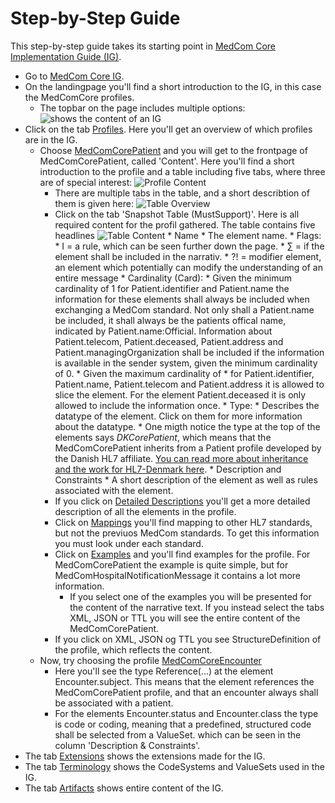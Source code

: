 # Step-by-Step Guide

This step-by-step guide takes its starting point in <a href="https://build.fhir.org/ig/hl7dk/dk-medcom-core/" target="_blank">MedCom Core Implementation Guide (IG)</a>. 

* Go to <a href="https://build.fhir.org/ig/hl7dk/dk-medcom-core/" target="_blank">MedCom Core IG</a>.
* On the landingpage you'll find a short introduction to the IG, in this case the MedComCore profiles. 
    * The topbar on the page includes multiple options: 
    ![shows the content of an IG](/assets/images/IG-content.png)
* Click on the tab <a href="https://build.fhir.org/ig/hl7dk/dk-medcom-core/profiles.html" target="_blank">Profiles</a>. Here you'll get an overview of which profiles are in the IG. 
    * Choose <a href="https://build.fhir.org/ig/hl7dk/dk-medcom-core/StructureDefinition-medcom-core-patient.html" target="_blank">MedComCorePatient</a> and you will get to the frontpage of MedComCorePatient, called 'Content'. Here you'll find a short introduction to the profile and a table including five tabs, where three are of special interest: 
    ![Profile Content](/assets/images/ProfileContent.png)
      * There are multiple tabs in the table, and a short describtion of them is given here: 
      ![Table Overview](/assets/images/TableOverview.png)
      * Click on the tab 'Snapshot Table (MustSupport)'. Here is all required content for the profil gathered. The table contains five headlines
            ![Table Content](/assets/images/TableContent.png)
            * Name
                * The element name.
            * Flags: 
                * I = a rule, which can be seen further down the page.
                * &sum; = if the element shall be included in the narrativ. 
                * ?! = modifier element, an element which potentially can modify the understanding of an entire message
            * Cardinality (Card):
                * Given the minimum cardinality of 1 for Patient.identifier and Patient.name the information for these elements shall always be included when exchanging a MedCom standard. Not only shall a Patient.name be included, it shall always be the patients offical name, indicated by Patient.name:Official. Information about Patient.telecom, Patient.deceased, Patient.address and Patient.managingOrganization shall be included if the information is available in the sender system, given the minimum cardinality of 0. 
                * Given the maximum cardinality of * for Patient.identifier, Patient.name, Patient.telecom and Patient.address it is allowed to slice the element. For the element Patient.deceased it is only allowed to include the information once. 
            * Type: 
                * Describes the datatype of the element. Click on them for more information about the datatype. 
                * One migth notice the type at the top of the elements says _DKCorePatient_, which means that the MedComCorePatient inherits from a Patient profile developed by the Danish HL7 affiliate. [You can read more about inheritance and the work for HL7-Denmark here](docs\assets\documents\NewToFHIR.md).
            * Description and Constraints
                * A short description of the element as well as rules associated with the element.
      * If you click on <a href="https://build.fhir.org/ig/hl7dk/dk-medcom-core/StructureDefinition-medcom-core-patient-definitions.html" target="_blank">Detailed Descriptions</a> you'll get a more detailed description of all the elements in the profile. 
      * Click on <a href="https://build.fhir.org/ig/hl7dk/dk-medcom-core/StructureDefinition-medcom-core-patient-mappings.html" target="_blank">Mappings</a> you'll find mapping to other HL7 standards, but not the previuos MedCom standards. To get this information you must look under each standard. 
      * Click on <a href="https://build.fhir.org/ig/hl7dk/dk-medcom-core/StructureDefinition-medcom-core-patient-examples.html" target="_blank">Examples</a> and you'll find examples for the profile. For MedComCorePatient the example is quite simple, but for MedComHospitalNotificationMessage it contains a lot more information.
          *  If you select one of the examples you will be presented for the content of the narrative text. If you instead select the tabs XML, JSON or TTL you will see the entire content of the MedComCorePatient. 
      * If you click on XML, JSON og TTL you see StructureDefinition of the profile, which reflects the content. 
    * Now, try choosing the profile <a href="https://build.fhir.org/ig/hl7dk/dk-medcom-core/StructureDefinition-medcom-core-encounter.html" target="_blank">MedComCoreEncounter</a>
        * Here you'll see the type Reference(...) at the element Encounter.subject. This means that the element references the MedComCorePatient profile, and that an encounter always shall be associated with a patient. 
        * For the elements Encounter.status and Encounter.class the type is code or coding, meaning that a predefined, structured code shall be selected from a ValueSet. which can be seen in the column 'Description & Constraints'.  
* The tab <a href="https://build.fhir.org/ig/hl7dk/dk-medcom-core/extensions.html" target="_blank">Extensions</a> shows the extensions made for the IG. 
* The tab <a href="https://build.fhir.org/ig/hl7dk/dk-medcom-core/terminology.html" target="_blank">Terminology</a> shows the CodeSystems and ValueSets used in the IG.
* The tab <a href="https://build.fhir.org/ig/hl7dk/dk-medcom-core/artifacts.html" target="_blank">Artifacts</a> shows entire content of the IG.